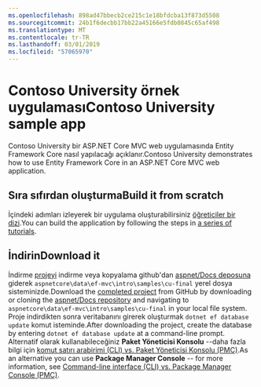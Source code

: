 ```yaml
---
ms.openlocfilehash: 898ad47bbecb2ce215c1e18bfdcba13f873d5508
ms.sourcegitcommit: 24b1f6decbb17bb22a45166e5fdb0845c65af498
ms.translationtype: MT
ms.contentlocale: tr-TR
ms.lasthandoff: 03/01/2019
ms.locfileid: "57065970"
---
```

# <a name="contoso-university-sample-app"></a><span data-ttu-id="93503-101">Contoso University örnek uygulaması</span><span class="sxs-lookup"><span data-stu-id="93503-101">Contoso University sample app</span></span>

<span data-ttu-id="93503-102">Contoso University bir ASP.NET Core MVC web uygulamasında Entity Framework Core nasıl yapılacağı açıklanır.</span><span class="sxs-lookup"><span data-stu-id="93503-102">Contoso University demonstrates how to use Entity Framework Core in an ASP.NET Core MVC web application.</span></span>

## <a name="build-it-from-scratch"></a><span data-ttu-id="93503-103">Sıra sıfırdan oluşturma</span><span class="sxs-lookup"><span data-stu-id="93503-103">Build it from scratch</span></span>

<span data-ttu-id="93503-104">İçindeki adımları izleyerek bir uygulama oluşturabilirsiniz [öğreticiler bir dizi](https://docs.microsoft.com/aspnet/core/data/ef-mvc/intro).</span><span class="sxs-lookup"><span data-stu-id="93503-104">You can build the application by following the steps in [a series of tutorials](https://docs.microsoft.com/aspnet/core/data/ef-mvc/intro).</span></span>

## <a name="download-it"></a><span data-ttu-id="93503-105">İndirin</span><span class="sxs-lookup"><span data-stu-id="93503-105">Download it</span></span>

<span data-ttu-id="93503-106">İndirme [projeyi](https://github.com/aspnet/Docs/tree/master/aspnetcore/data/ef-mvc/intro/samples/cu-final) indirme veya kopyalama github'dan [aspnet/Docs deposuna](https://github.com/aspnet/Docs) giderek `aspnetcore\data\ef-mvc\intro\samples\cu-final` yerel dosya sisteminizde.</span><span class="sxs-lookup"><span data-stu-id="93503-106">Download the [completed project](https://github.com/aspnet/Docs/tree/master/aspnetcore/data/ef-mvc/intro/samples/cu-final) from GitHub by downloading or cloning the [aspnet/Docs repository](https://github.com/aspnet/Docs) and navigating to `aspnetcore\data\ef-mvc\intro\samples\cu-final` in your local file system.</span></span>  <span data-ttu-id="93503-107">Proje indirdikten sonra veritabanını girerek oluşturmak `dotnet ef database update` komut isteminde.</span><span class="sxs-lookup"><span data-stu-id="93503-107">After downloading the project, create the database by entering `dotnet ef database update` at a command-line prompt.</span></span> <span data-ttu-id="93503-108">Alternatif olarak kullanabileceğiniz **Paket Yöneticisi Konsolu** --daha fazla bilgi için [komut satırı arabirimi (CLI) vs. Paket Yöneticisi Konsolu (PMC)](https://docs.microsoft.com/aspnet/core/data/ef-mvc/migrations#command-line-interface-cli-vs-package-manager-console-pmc).</span><span class="sxs-lookup"><span data-stu-id="93503-108">As an alternative you can use **Package Manager Console** -- for more information, see [Command-line interface (CLI) vs. Package Manager Console (PMC)](https://docs.microsoft.com/aspnet/core/data/ef-mvc/migrations#command-line-interface-cli-vs-package-manager-console-pmc).</span></span>
